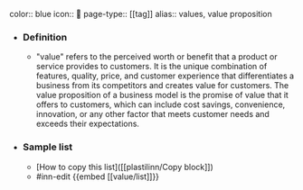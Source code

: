 color:: blue
icon:: 💎
page-type:: [[tag]]
alias:: values, value proposition

- ### Definition 
  - "value" refers to the perceived worth or benefit that a product or service provides to customers. It is the unique combination of features, quality, price, and customer experience that differentiates a business from its competitors and creates value for customers. The value proposition of a business model is the promise of value that it offers to customers, which can include cost savings, convenience, innovation, or any other factor that meets customer needs and exceeds their expectations.
- ### Sample list
  - [How to copy this list]([[plastilinn/Copy block]])
  - #inn-edit {{embed [[value/list]]}}


